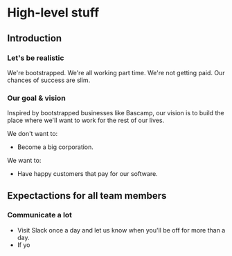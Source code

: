 

# High-level stuff
## Introduction
### Let's be realistic
We're bootstrapped. We're all working part time. We're not getting paid. Our chances of success are slim. 

### Our goal & vision
Inspired by bootstrapped businesses like Bascamp, our vision is to build the place where we'll want to work for the rest of our lives. 

We don't want to: 
- Become a big corporation.

We want to: 
- Have happy customers that pay for our software.



## Expectactions for all team members
### Communicate a lot
- Visit Slack once a day and let us know when you'll be off for more than a day.
- If yo

<!--stackedit_data:
eyJoaXN0b3J5IjpbLTE1NjA0NTU5MSw4NTIxOTI5MzRdfQ==
-->